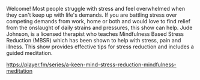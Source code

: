 Welcome! Most people struggle with stress and feel overwhelmed when they can't keep up with life's demands. If you are battling stress over competing demands from work, home or both and would love to find relief from the onslaught of daily strains and pressures, this show can help. Jude Johnson, is a licensed therapist who teaches Mindfulness Based Stress Reduction (MBSR) which has been shown to help with stress, pain and illness. This show provides effective tips for stress reduction and includes a guided meditation.

https://player.fm/series/a-keen-mind-stress-reduction-mindfulness-meditation
